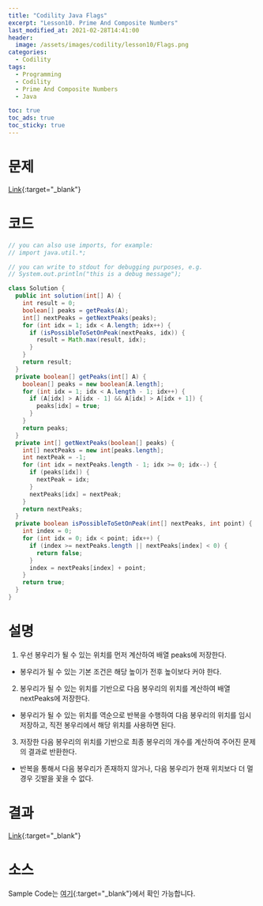 ```yaml
---
title: "Codility Java Flags"
excerpt: "Lesson10. Prime And Composite Numbers"
last_modified_at: 2021-02-28T14:41:00
header:
  image: /assets/images/codility/lesson10/Flags.png
categories:
  - Codility
tags:
  - Programming
  - Codility
  - Prime And Composite Numbers
  - Java

toc: true
toc_ads: true
toc_sticky: true
---
```

# 문제
[Link](https://app.codility.com/programmers/lessons/10-prime_and_composite_numbers/flags/){:target="_blank"}

# 코드
```java
// you can also use imports, for example:
// import java.util.*;

// you can write to stdout for debugging purposes, e.g.
// System.out.println("this is a debug message");

class Solution {
  public int solution(int[] A) {
    int result = 0;
    boolean[] peaks = getPeaks(A);
    int[] nextPeaks = getNextPeaks(peaks);
    for (int idx = 1; idx < A.length; idx++) {
      if (isPossibleToSetOnPeak(nextPeaks, idx)) {
        result = Math.max(result, idx);
      }
    }
    return result;
  }
  private boolean[] getPeaks(int[] A) {
    boolean[] peaks = new boolean[A.length];
    for (int idx = 1; idx < A.length - 1; idx++) {
      if (A[idx] > A[idx - 1] && A[idx] > A[idx + 1]) {
        peaks[idx] = true;
      }
    }
    return peaks;
  }
  private int[] getNextPeaks(boolean[] peaks) {
    int[] nextPeaks = new int[peaks.length];
    int nextPeak = -1;
    for (int idx = nextPeaks.length - 1; idx >= 0; idx--) {
      if (peaks[idx]) {
        nextPeak = idx;
      }
      nextPeaks[idx] = nextPeak;
    }
    return nextPeaks;
  }
  private boolean isPossibleToSetOnPeak(int[] nextPeaks, int point) {
    int index = 0;
    for (int idx = 0; idx < point; idx++) {
      if (index >= nextPeaks.length || nextPeaks[index] < 0) {
        return false;
      }
      index = nextPeaks[index] + point;
    }
    return true;
  }
}
```

# 설명
1. 우선 봉우리가 될 수 있는 위치를 먼저 계산하여 배열 peaks에 저장한다.
- 봉우리가 될 수 있는 기본 조건은 해당 높이가 전후 높이보다 커야 한다.
2. 봉우리가 될 수 있는 위치를 기반으로 다음 봉우리의 위치를 계산하여 배열 nextPeaks에 저장한다.
- 봉우리가 될 수 있는 위치를 역순으로 반복을 수행하여 다음 봉우리의 위치를 임시 저장하고, 직전 봉우리에서 해당 위치를 사용하면 된다.
3. 저장한 다음 봉우리의 위치를 기반으로 최종 봉우리의 개수를 계산하여 주어진 문제의 결과로 반환한다.
- 반복을 통해서 다음 봉우리가 존재하지 않거나, 다음 봉우리가 현재 위치보다 더 멀 경우 깃발을 꽃을 수 없다.

# 결과
[Link](https://app.codility.com/demo/results/training7WKQU7-RPG/){:target="_blank"}

# 소스
Sample Code는 [여기](https://github.com/GracefulSoul/codility/blob/master/src/main/java/gracefulsoul/lesson10/Flags.java){:target="_blank"}에서 확인 가능합니다.